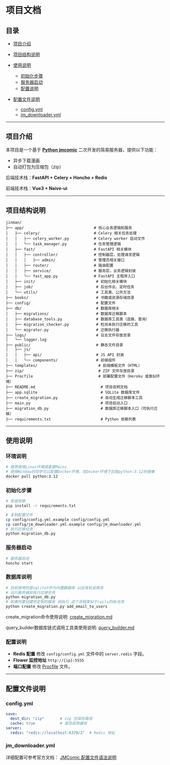 # 项目文档

## 目录

* [项目介绍](#项目介绍)
* [项目结构说明](#项目结构说明)
* [使用说明](#使用说明)

  * [初始化步骤](#初始化步骤)
  * [服务器启动](#服务器启动)
  * [配置说明](#配置说明)
* [配置文件说明](#配置文件说明)

  * [config.yml](#configyml)
  * [jm\_downloader.yml](#jm_downloader-yml)

---

## 项目介绍

本项目是一个基于 **[Python jmcomic](https://github.com/hect0x7/JMComic-Crawler-Python)** 二次开发的简易服务器，提供以下功能：

* 异步下载漫画
* 自动打包为压缩包（zip）

后端技术栈：**FastAPI + Celery + Honcho + Redis**

前端技术栈：**Vue3 + Naive-ui**

---

## 项目结构说明

```
jinman/
├── app/                               # 核心业务逻辑和服务
│   ├── celery/                        # Celery 相关任务处理
│   │   ├── celery_worker.py           # Celery worker 启动文件
│   │   └── task_manager.py            # 任务管理逻辑
│   ├── fast/                          # FastAPI 相关模块
│   │   ├── controller/                # 控制器层，处理请求逻辑
│   │   │   ├── admin/                 # 管理员相关接口
│   │   ├── router/                    # 路由配置
│   │   ├── service/                   # 服务层，业务逻辑封装
│   │   └── fast_app.py                # FastAPI 主程序入口
│   ├── init/                           # 初始化相关模块
│   ├── job/                            # 后台作业、定时任务
│   └── utils/                          # 工具类、公共方法
├── books/                              # 书籍或资源存储目录
├── config/                             # 配置文件
├── db/                                 # 数据库相关
│   ├── migrations/                     # 数据库迁移脚本
│   ├── database_tools.py               # 数据库工具类（连接、查询）
│   ├── migration_checker.py            # 检测未执行迁移的工具
│   └── migrator.py                     # 迁移执行器
├── logs/                               # 日志文件存放目录
│   └── logger.log
├── public/                             # 静态文件目录
│   ├── js/
│   │   ├── api/                        # JS API 封装
│   │   └── components/                 # 前端组件
├── templates/                           # 前端模板文件（HTML）
├── zip/                                 # ZIP 文件存放目录
├── Procfile                             # 部署配置文件（Heroku 或类似环境）
├── README.md                             # 项目说明文档
├── app.sqlite                            # SQLite 数据库文件
├── create_migration.py                   # 自动生成迁移脚本工具
├── main.py                               # 项目启动入口
├── migration_db.py                       # 数据库迁移脚本入口（可执行迁移）
├── requirements.txt                      # Python 依赖列表

```


---

## 使用说明
### 环境说明
```bash
# 推荐使用Linux环境或者是Macos
# 使用Window的同学可以配置Docker环境，在Docker环境下拉取python:3.12的镜像
docker pull python:3.12
```

### 初始化步骤

```bash
# 安装依赖
pip install -r requirements.txt

# 复制配置文件
cp config/config.yml.example config/config.yml
cp config/jm_downloader.yml.example config/jm_downloader.yml
# 执行迁移任务
python migration_db.py 
```

### 服务器启动

```bash
# 服务器启动
honcho start
```
### 数据库说明
```bash
# 目前使用的是sqlite3作为内置数据库 以后有机会再改
# 运行服务器前执行迁移任务
python migration_db.py
# 如果你要创建你定制的脚本 则执行 这个流程类似于rails的db任务
python create_migration.py add_email_to_users
```

create_migration命令使用说明: [create_migration.md](md/create_migration.md)

query_builder数据库链式调用工具类使用说明: [query_builder.md](md/query_builder.md)
### 配置说明

* **Redis 配置**
  修改 `config/config.yml` 文件中的 `server.redis` 字段。
* **Flower 监控地址**
  `http://{ip}:5555`
* **端口配置**
  修改 [Procfile](Procfile) 文件。

---

## 配置文件说明

### config.yml

```yaml
save:
  dest_dir: "zip"       # zip 包保存路径
  cache: true           # 是否启用缓存
server:
  redis: "redis://localhost:6379/2"  # Redis 地址
```

### jm\_downloader.yml

详细配置可参考官方文档：
[JMComic 配置文件语法说明](https://github.com/hect0x7/JMComic-Crawler-Python/blob/master/assets/docs/sources/option_file_syntax.md)

